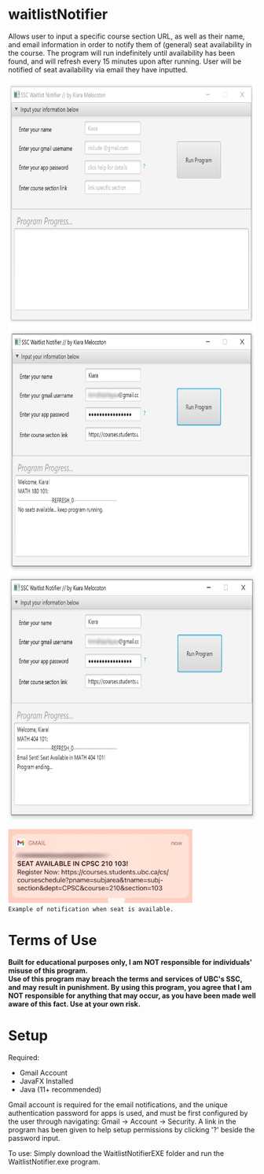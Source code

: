 # waitlistNotifier
Allows user to input a specific course section URL, as well as their name, and email information in order to notify
them of (general) seat availability in the course. The program will run indefinitely until availability has been found, and will
refresh every 15 minutes upon after running. User will be notified of seat availability via email they have inputted.

<img src="programPreview.PNG" height="500" />
<img src="programPreview-1.png" height="500" />
<img src="programPreview-2.png" height="500" />

<p>
<img src="notificationPreview.jpg" height="150" />
<br><code>Example of notification when seat is available.</code></p>


# Terms of Use
<b>Built for educational purposes only, I am NOT responsible for individuals' misuse of this program.</b>
<br><b>Use of this program may breach the terms and services of UBC's SSC, and may result in punishment. By using this program, you agree that I am NOT responsible for anything that may occur, as you have been made well aware of this fact. Use at your own risk.</b>

# Setup
Required:
- Gmail Account
- JavaFX Installed
- Java (11+ recommended)

Gmail account is required for the email notifications, and the unique authentication password for apps is used, and
must be first configured by the user through navigating: Gmail -> Account -> Security.
A link in the program has been given to help setup permissions by clicking '?' beside the password input.

To use: Simply download the WaitlistNotifierEXE folder and run the WaitlistNotifier.exe program.
